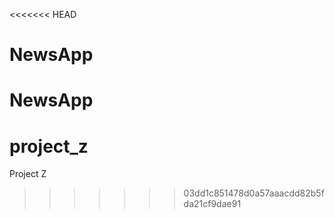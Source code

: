 <<<<<<< HEAD
# NewsApp
NewsApp
=======
# project_z
Project Z
>>>>>>> 03dd1c851478d0a57aaacdd82b5fda21cf9dae91
